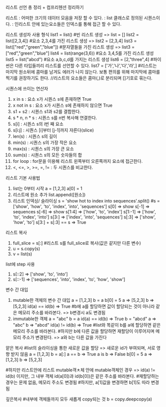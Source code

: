 리스트 선언 총 정리 + 컴프리헨션 정리하기

리스트
: 어떠한 크기의 데이터 모음을 저장 할 수 있다.
: list 클래스로 정의된 시퀀스이다.
: 인리스트 안에 있는요소들은 인덱스를 통해 접근 할 수 있다.

리스트 생성자 사용 형식
list1 = list()                            #빈 리스트 생성
=> list = []
list2 = list([2,3,4])                     #요소 2,3,4를 가진 리스트 생성
=> list2 = [2,3,4]
list3 = list(["red","green","blue"])      #문자열들을 가진 리스트 생성
=> list3 = ["red","green","blue"]
list4 = list(range(3,6))                  #요소 3,4,5를 가진 리스트 생성
list5 = list("abcd")                      #요소 a,b,c,d를 가지는 리스트 생성
list6 = [2,"three",4]                     #파이썬은 다른 타입들끼리 리스트를 선언할 수 있다.
list7 = ['가','나','다','라',]            #리스트는 마지막 원소뒤에 콤마를 남겨도 에러가 나지 않는다. 보통 편의를 위해 마지막에 콤마를 찍기를 권장하기도 한다.
//리스트의 요소들은 콤마(,)로 분리되며 []기호로 묶는다.


시퀀스에 쓰이는 연산자
1. x in s                   : 요소 x가 시퀀스 s에 존재하면 True
2. x not in s               : 요소 x가 시퀀스 s에 존재하지 않으면 True
3. s1 + s2                  : 시퀀스 s1과 s2를 결합한다.
4. s * n, n * s             : 시퀀스 s를 n번 복사해 연결한다.
5. s[i]                     : 시퀀스 s의 i번 째 요소
6. s[i:j]                   : 시퀀스 [i]부터 [j-1]까지 자른다(slice)
7. len(s)                   : 시퀀스 s의 길이
8. min(s)                   : 시퀀스 s의 가장 작은 요소
9. max(s)                   : 시퀀스 s의 가장 큰 요소
10. sum(s)                  : 시퀀스 s의 모든 숫자들의 합
11. for loop                : for문을 이용해 리스트 왼쪽부터 오른쪽까지 요소에 접근한다.
12. <, <=, >, >=, =, !=     : 두 시퀀스를 비교한다. 


리스트 기본 사용법
1. list는 0부터 시작
a = [1,2,3]
a[0] = 1
2. 리스트에 원소 추가
list.append([원소])
3. 리스트 인덱싱/ 슬라이싱
s = 'show hot to index into sequences'.split()        #s = ['show', 'how', 'to', 'index', 'into', 'sequences']
s[0] => show
s[-1] => sequences
s[-6] => show
s[1:4] => ['how', 'to', 'index'] 
s[1:-1] => ['how', 'to', 'index', 'into']
s[3:] => ['index', 'into', 'sequences']
s[:3] => ['show', 'how', 'to']
s[3:] + s[:3] == s  => True

리스트 복사
1. full_slice = s[:]       #리스트 s를 full_slice로 복사(값은 같지만 다른 변수)
2. u = s.copy(s)
3. v = list(s)

list에 step 사용
1. s[::2]   => ['show', 'to', 'into']
2. s[::-1]  => ['sequences', 'into', 'index', 'to', 'how', 'show']

변수 간 대입
1. mutable한 객체의 변수 간 대입
a = [1,2,3]
b = a
b[0] = 5
a => [5,2,3]
b => [5,2,3]
id(a) == id(b) => True
#b에 a를 할당하면 값이 할당되는 것이 아니라 같은 메모리 주소를 바라본다. => b변경시 a도 변경됨
2. immutable한 객체
a = "abc"
b = a
id(a) == id(b) => True
b = "abcd"
a => "abc"
b => "abcd"
id(a) != id(b) => True
#list와 똑같이 b를 a에 할당하면 같은 메모리 주소를 바라본다. 
#하지만 b에 다른 값을 할당하면 재할당이 이루어지며 메모리 주소가 변경된다. => a와 b는 다른 값을 가진다

얕은 복사
#list의 슬라이싱을 통한 새로운 값을 할당 => 새로운 id가 부여되며, 서로 영향 받지 않음
a = [1,2,3]
b = a[:]
a == b => True
a is b => False
b[0] = 5
a => [1,2,3]
b => [5,2,3]

#하지만 리스트안에 리스트 mutable객ㅊ체 안에 mutable객체인 경우 
=> id(a) != id(b) 이지만, 그 내부 객체 id(a[0])과 id(b[0])은 같은 주소를 바라본다.
#재할당하는 경우는 문제 없음, 메모리 주소도 변경됨
#하지만, a[1]값을 변경하면 b[1]도 따라 변경됨

깊은복사
#내부에 객체들까지 모두 새롭게 copy되는 것
b = copy.deepcopy(a)
